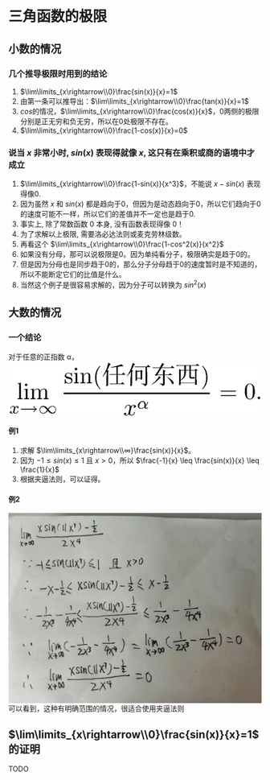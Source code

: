 # 三角函数的极限


## 小数的情况
### 几个推导极限时用到的结论
1. $\lim\limits_{x\rightarrow\\0}\frac{sin(x)}{x}=1$
2. 由第一条可以推导出：$\lim\limits_{x\rightarrow\\0}\frac{tan(x)}{x}=1$
3. $cos$的情况，$\lim\limits_{x\rightarrow\\0}\frac{cos(x)}{x}$，0两侧的极限分别是正无穷和负无穷，所以在0处极限不存在。
4. $\lim\limits_{x\rightarrow\\0}\frac{1-cos(x)}{x}=0$

### 说当 $x$ 非常小时, $sin(x)$ 表现得就像 $x$, 这只有在乘积或商的语境中才成立
1. $\lim\limits_{x\rightarrow\\0}\frac{1-sin(x)}{x^3}$，不能说 $x-sin(x)$ 表现得像0.
2. 因为虽然 $x$ 和 $sin(x)$ 都是趋向于0，但因为是动态趋向于0，所以它们趋向于0的速度可能不一样，所以它们的差值并不一定也是趋于0.
3. 事实上, 除了常数函数 0 本身, 没有函数表现得像 0！
4. 为了求解以上极限, 需要洛必达法则或麦克劳林级数。
5. 再看这个 $\lim\limits_{x\rightarrow\\0}\frac{1-cos^2(x)}{x^2}$
6. 如果没有分母，那可以说极限是0。因为单纯看分子，极限确实是趋于0的。
7. 但是因为分母也是同步趋于0的，那么分子分母趋于0的速度暂时是不知道的，所以不能断定它们的比值是什么。
8. 当然这个例子是很容易求解的，因为分子可以转换为 $sin^2(x)$


## 大数的情况
### 一个结论
对于任意的正指数 α，
<img src="../images/01.png" width="600" style="display: block;" />

#### 例1
1. 求解 $\lim\limits_{x\rightarrow\\∞}\frac{sin(x)}{x}$。
2. 因为 $-1 \leq sin(x) \leq 1$ 且 $x>0$，所以 $\frac{-1}{x} \leq \frac{sin(x)}{x} \leq \frac{1}{x}$ 
3. 根据夹逼法则，可以证得。

#### 例2
<img src="../images/02.jpg" width="600" style="display: block;" />
可以看到，这种有明确范围的情况，很适合使用夹逼法则


## $\lim\limits_{x\rightarrow\\0}\frac{sin(x)}{x}=1$ 的证明
TODO